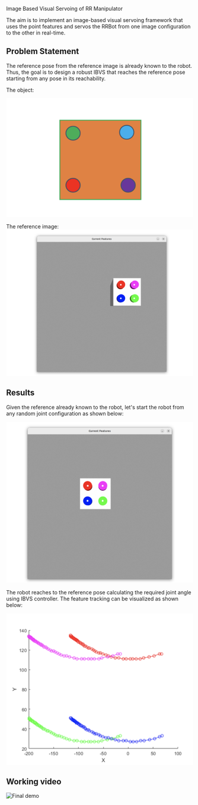 Image Based Visual Servoing of RR Manipulator

The aim is to implement an image-based visual servoing framework that uses the point features and servos the RRBot from one image configuration to the other in real-time.

## Problem Statement

The reference pose from the reference image is already known to the robot. Thus, the goal is to design a robust IBVS that reaches the reference pose starting from any pose in its reachability.

The object:

![object](https://github.com/kt-krutarthtrivedi/Image-Based-Visual-Servoing/blob/main/media/Object.png)

The reference image:
![reference](https://github.com/kt-krutarthtrivedi/Image-Based-Visual-Servoing/blob/main/media/Reference%20View.png)


## Results

Given the reference already known to the robot, let's start the robot from any random joint configuration as shown below:

![current](https://github.com/kt-krutarthtrivedi/Image-Based-Visual-Servoing/blob/main/media/Current%20View.png)

The robot reaches to the reference pose calculating the required joint angle using IBVS controller. The feature tracking can be visualized as shown below:

![trajectory](https://github.com/kt-krutarthtrivedi/Image-Based-Visual-Servoing/blob/main/media/Tracking%20Trajectory.png)

## Working video

![Final demo](https://github.com/PurvangPatel/Image_Based_Visual_Servoing_of_RR_Manipulator/assets/72921304/f300625d-8389-444d-9f15-a0b672f68a09)
